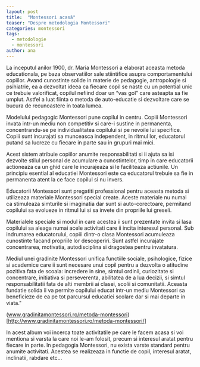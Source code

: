 ```yaml
---
layout: post
title:  "Montessori acasă"
teaser: "Despre metodologia Montessori"
categories: montessori
tags:
  - metodologie
  - montessori
author: ana
---
```


La inceputul anilor 1900, dr. Maria Montessori a elaborat aceasta metoda educationala, pe baza observatiilor sale stiintifice asupra comportamentului copiilor. Avand cunostinte solide in materie de pedagogie, antropologie si psihiatrie, ea a dezvoltat ideea ca fiecare copil se naste cu un potential unic ce trebuie valorificat, copilul nefiind doar un “vas gol” care asteapta sa fie umplut. Astfel a luat fiinta o metoda de auto-educatie si dezvoltare care se bucura de recunoastere in toata lumea.

Modelului pedagogic Montessori pune copilul in centru. Copiii Montessori invata intr-un mediu non competitiv si care-i sustine in permanenta, concentrandu-se pe individualitatea copilului si pe nevoile lui specifice. Copiii sunt incurajati sa munceasca independent, in ritmul lor, educatorul putand sa lucreze cu fiecare in parte sau in grupuri mai mici.

Acest sistem atribuie copiilor anumite responsabilitati si ii ajuta sa isi dezvolte stilul personal de acumulare a cunostintelor, timp in care educatorii actioneaza ca un ghid care le incurajeaza si le faciliteaza actiunile. Un principiu esential al educatiei Montessori este ca educatorul trebuie sa fie in permanenta atent la ce face copilul si nu invers.

Educatorii Montessori sunt pregatiti professional pentru aceasta metoda si utilizeaza materiale Montessori special create. Aceste materiale nu numai ca stimuleaza simturile si imaginatia dar sunt si auto-corectoare, permitand copilului sa evolueze in ritmul lui si sa invete din propriile lui greseli.

Materialele speciale si modul in care acestea ii sunt prezentate invita si lasa copilului sa aleaga numai acele activitati care ii incita interesul personal. Sub indrumarea educatorului, copiii dintr-o clasa Montessori acumuleaza cunostinte facand propriile lor descoperiri. Sunt astfel incurajate concentrarea, motivatia, autodisciplina si dragostea pentru invatatura.

Mediul unei gradinite Montessori unifica functiile sociale, psihologice, fizice si academice care ii sunt necesare unui copil pentru a dezvolta o atitudine pozitiva fata de scoala: incredere in sine, simtul ordinii, curiozitate si concentrare, initiativa si perseverenta, abilitatea de a lua decizii, si simtul responsabilitatii fata de alti membrii ai clasei, scolii si comunitatii. Aceasta fundatie solida ii va permite copilului educat intr-un mediu Montessori sa beneficieze de ea pe tot parcursul educatiei scolare dar si mai departe in viata."

(www.gradinitamontessori.ro/metoda-montessori)[http://www.gradinitamontessori.ro/metoda-montessori/]

In acest album voi incerca toate activitatile pe care le facem acasa si voi mentiona si varsta la care noi le-am folosit, precum si interesul aratat pentru fiecare in parte. In pedagogia Montessori, nu exista varste standard pentru anumite activitati. Acestea se realizeaza in functie de copil, interesul aratat, inclinatii, rabdare etc...
